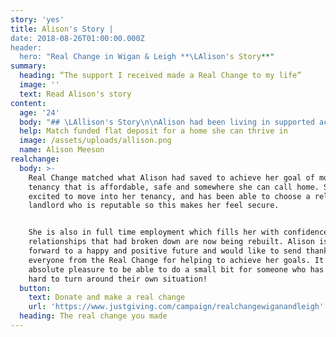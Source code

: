 ```yaml
---
story: 'yes'
title: Alison's Story |
date: 2018-08-26T01:00:00.000Z
header:
  hero: "Real Change in Wigan & Leigh **\LAlison's Story**"
summary:
  heading: “The support I received made a Real Change to my life”
  image: ''
  text: Read Alison's story
content:
  age: '24'
  body: "## \LAllison's Story\n\nAlison had been living in supported accommodation with Riverside since April 2018 after a relationship breakdown which left her homeless. While staying at the hostel, she put in a lot of work to successfully manage her anxiety and is in complete recovery. Alison also successfully participated and completed the Princes Trust programme which helped her to develop the skills to find employment.\n\nAlison was offered a job in early October, continuing her fantastic journey. With much of her savings going on past debts, however, she was only able to save up some of the money for a deposit in her own rented property.\n\n> \"The support I received made a Real Change to my life. It helped me \n> to secure the lovely flat that I am moving to.\n>\n> Without it I would be living in accommodation that I am unable to afford and this may have led to a decline in my mental well-being and put me at risk of becoming homeless again.\n> \""
  help: Match funded flat deposit for a home she can thrive in
  image: /assets/uploads/allison.png
  name: Alison Meeson
realchange:
  body: >-
    Real Change matched what Alison had saved to achieve her goal of moving to a
    tenancy that is affordable, safe and somewhere she can call home. She is now
    excited to move into her tenancy, and has been able to choose a reliable
    landlord who is reputable so this makes her feel secure.


    She is also in full time employment which fills her with confidence and her
    relationships that had broken down are now being rebuilt. Alison is looking
    forward to a happy and positive future and would like to send thanks
    everyone from the Real Change for helping to achieve her goals. It’s an
    absolute pleasure to be able to do a small bit for someone who has worked so
    hard to turn around their own situation!
  button:
    text: Donate and make a real change
    url: 'https://www.justgiving.com/campaign/realchangewiganandleigh'
  heading: The real change you made
---
```


